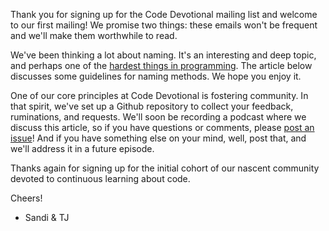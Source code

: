 Thank you for signing up for the Code Devotional mailing list and welcome to our first mailing! We promise two things: these emails won't be frequent and we'll make them worthwhile to read.

We've been thinking a lot about naming. It's an interesting and deep topic, and perhaps one of the [hardest things in programming](https://martinfowler.com/bliki/TwoHardThings.html). The article below discusses some guidelines for naming methods. We hope you enjoy it.

One of our core principles at Code Devotional is fostering community. In that spirit, we've set up a Github repository to collect your feedback, ruminations, and requests. We'll soon be recording a podcast where we discuss this article, so if you have questions or comments, please [post an issue](https://github.com/codedevotional/community/issues)! And if you have something else on your mind, well, post that, and we'll address it in a future episode.

Thanks again for signing up for the initial cohort of our nascent community devoted to continuous learning about code.

Cheers!

- Sandi & TJ
